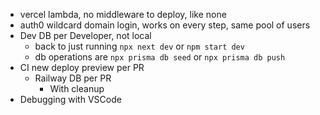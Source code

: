* vercel lambda, no middleware to deploy, like none
* auth0 wildcard domain login, works on every step, same pool of users
* Dev DB per Developer, not local
  * back to just running `npx next dev` or `npm start dev`
  * db operations are `npx prisma db seed` or `npx prisma db push`
* CI new deploy preview per PR
  * Railway DB per PR
    * With cleanup
* Debugging with VSCode